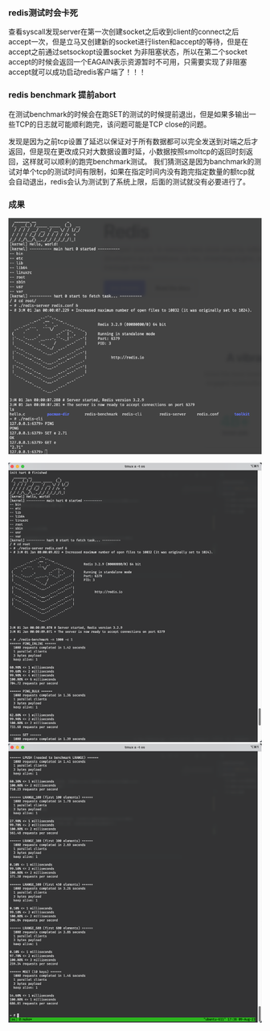 ### redis测试时会卡死

查看syscall发现server在第一次创建socket之后收到client的connect之后accept一次，但是立马又创建新的socket进行listen和accept的等待，但是在accept之前通过setsockopt设置socket
为非阻塞状态，所以在第二个socket accept的时候会返回一个EAGAIN表示资源暂时不可用，只需要实现了非阻塞accept就可以成功启动redis客户端了！！！

### redis benchmark 提前abort

在测试benchmark的时候会在跑SET的测试的时候提前退出，但是如果多输出一些TCP的日志就可能顺利跑完，该问题可能是TCP close的问题。

发现是因为之前tcp设置了延迟以保证对于所有数据都可以完全发送到对端之后才返回，但是现在更改成只对大数据设置时延，小数据按照smoltcp的返回时刻返回，这样就可以顺利的跑完benchmark测试。
我们猜测这是因为banchmark的测试对单个tcp的测试时间有限制，如果在指定时间内没有跑完指定数量的额tcp就会自动退出，redis会认为测试到了系统上限，后面的测试就没有必要进行了。

### 成果

![](fig/redis.png)

![](fig/redis-benchmark-start.png)
![](fig/redis-benchmark-end.png)
